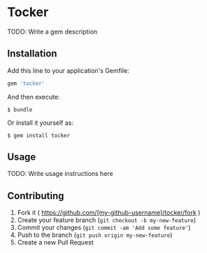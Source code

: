 # Tocker

TODO: Write a gem description

## Installation

Add this line to your application's Gemfile:

```ruby
gem 'tocker'
```

And then execute:

    $ bundle

Or install it yourself as:

    $ gem install tocker

## Usage

TODO: Write usage instructions here

## Contributing

1. Fork it ( https://github.com/[my-github-username]/tocker/fork )
2. Create your feature branch (`git checkout -b my-new-feature`)
3. Commit your changes (`git commit -am 'Add some feature'`)
4. Push to the branch (`git push origin my-new-feature`)
5. Create a new Pull Request
